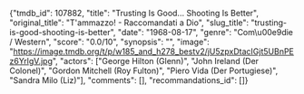{"tmdb_id": 107882, "title": "Trusting Is Good... Shooting Is Better", "original_title": "T'ammazzo! - Raccomandati a Dio", "slug_title": "trusting-is-good-shooting-is-better", "date": "1968-08-17", "genre": "Com\u00e9die / Western", "score": "0.0/10", "synopsis": "", "image": "https://image.tmdb.org/t/p/w185_and_h278_bestv2/jU5zpxDtacIGjt5UBnPEz6YrlgV.jpg", "actors": ["George Hilton (Glenn)", "John Ireland (Der Colonel)", "Gordon Mitchell (Roy Fulton)", "Piero Vida (Der Portugiese)", "Sandra Milo (Liz)"], "comments": [], "recommandations_id": []}